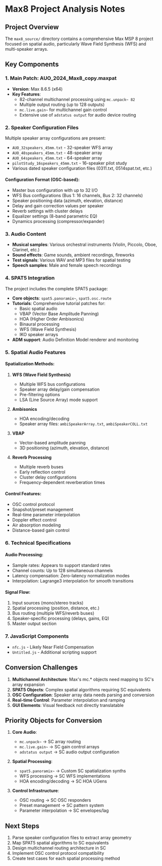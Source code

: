 # Max8 Project Analysis Notes

## Project Overview
The `max8_source/` directory contains a comprehensive Max MSP 8 project focused on spatial audio, particularly Wave Field Synthesis (WFS) and multi-speaker arrays.

## Key Components

### 1. Main Patch: AUO_2024_Max8_copy.maxpat
- **Version**: Max 8.6.5 (x64)
- **Key Features**:
  - 82-channel multichannel processing using `mc.unpack~ 82`
  - Multiple output routing (up to 128 outputs)
  - `mc.live.gain~` for multichannel gain control
  - Extensive use of `adstatus output` for audio device routing

### 2. Speaker Configuration Files
Multiple speaker array configurations are present:
- `AUO_32speakers_45mm.txt` - 32-speaker WFS array
- `AUO_48speakers_45mm.txt` - 48-speaker array
- `AUO_64speakers_45mm.txt` - 64-speaker array
- `pilotStudy_16speakers_45mm.txt` - 16-speaker pilot study
- Various dated speaker configuration files (0311.txt, 0514spat.txt, etc.)

#### Configuration Format (OSC-based):
- Master bus configuration with up to 32 I/O
- WFS Bus configurations (Bus 1: 16 channels, Bus 2: 32 channels)
- Speaker positioning data (azimuth, elevation, distance)
- Delay and gain correction values per speaker
- Reverb settings with cluster delays
- Equalizer settings (8-band parametric EQ)
- Dynamics processing (compressor/expander)

### 3. Audio Content
- **Musical samples**: Various orchestral instruments (Violin, Piccolo, Oboe, Clarinet, etc.)
- **Sound effects**: Game sounds, ambient recordings, fireworks
- **Test signals**: Various WAV and MP3 files for spatial testing
- **Speech samples**: Male and female speech recordings

### 4. SPAT5 Integration
The project includes the complete SPAT5 package:
- **Core objects**: `spat5.panoramix~`, `spat5.osc.route`
- **Tutorials**: Comprehensive tutorial patches for:
  - Basic spatial audio
  - VBAP (Vector Base Amplitude Panning)
  - HOA (Higher Order Ambisonics)
  - Binaural processing
  - WFS (Wave Field Synthesis)
  - IKO speaker arrays
- **ADM support**: Audio Definition Model renderer and monitoring

### 5. Spatial Audio Features

#### Spatialization Methods:
1. **WFS (Wave Field Synthesis)**
   - Multiple WFS bus configurations
   - Speaker array delay/gain compensation
   - Pre-filtering options
   - LSA (Line Source Array) mode support

2. **Ambisonics**
   - HOA encoding/decoding
   - Speaker array files: `ambiSpeakerArray.txt`, `ambiSpeakerCOLL.txt`

3. **VBAP**
   - Vector-based amplitude panning
   - 3D positioning (azimuth, elevation, distance)

4. **Reverb Processing**
   - Multiple reverb buses
   - Early reflection control
   - Cluster delay configurations
   - Frequency-dependent reverberation times

#### Control Features:
- OSC control protocol
- Snapshot/preset management
- Real-time parameter interpolation
- Doppler effect control
- Air absorption modeling
- Distance-based gain control

### 6. Technical Specifications

#### Audio Processing:
- Sample rates: Appears to support standard rates
- Channel counts: Up to 128 simultaneous channels
- Latency compensation: Zero-latency normalization modes
- Interpolation: Lagrange3 interpolation for smooth transitions

#### Signal Flow:
1. Input sources (mono/stereo tracks)
2. Spatial processing (position, distance, etc.)
3. Bus routing (multiple WFS/reverb buses)
4. Speaker-specific processing (delays, gains, EQ)
5. Master output section

### 7. JavaScript Components
- `nfc.js` - Likely Near Field Compensation
- `Untitled.js` - Additional scripting support

## Conversion Challenges

1. **Multichannel Architecture**: Max's mc.* objects need mapping to SC's array expansion
2. **SPAT5 Objects**: Complex spatial algorithms requiring SC equivalents
3. **OSC Configuration**: Speaker array data needs parsing and conversion
4. **Real-time Control**: Parameter interpolation and ramping
5. **GUI Elements**: Visual feedback not directly translatable

## Priority Objects for Conversion

1. **Core Audio**:
   - `mc.unpack~` → SC array routing
   - `mc.live.gain~` → SC gain control arrays
   - `adstatus output` → SC audio output configuration

2. **Spatial Processing**:
   - `spat5.panoramix~` → Custom SC spatialization synths
   - WFS processing → SC WFS implementations
   - HOA encoding/decoding → SC HOA UGens

3. **Control Infrastructure**:
   - OSC routing → SC OSC responders
   - Preset management → SC pattern system
   - Parameter interpolation → SC envelopes/lag

## Next Steps

1. Parse speaker configuration files to extract array geometry
2. Map SPAT5 spatial algorithms to SC equivalents
3. Design multichannel routing architecture in SC
4. Implement OSC control protocol compatibility
5. Create test cases for each spatial processing method